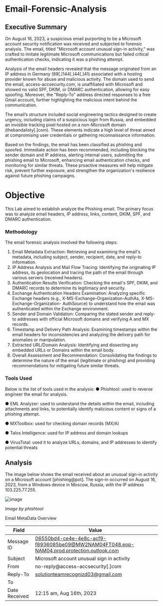# Email-Forensic-Analysis

## Executive Summary
On August 16, 2023, a suspicious email purporting to be a Microsoft account security notification was received and subjected to forensic analysis. The email, titled "Microsoft account unusual sign-in activity," was crafted to imitate legitimate Microsoft communications but failed critical authentication checks, indicating it was a phishing attempt. 
 
Analysis of the email headers revealed that the message originated from an IP address in Germany (89[.]144[.]44[.]41) associated with a hosting provider known for abuse and malicious activity. The domain used to send the email, access-accsecurity.com, is unaffiliated with Microsoft and showed no valid SPF, DKIM, or DMARC authentication, allowing for easy spoofing. Moreover, the "Reply-To" address directed responses to a free Gmail account, further highlighting the malicious intent behind the communication. 
 
The email’s structure included social engineering tactics designed to create urgency, including claims of a suspicious login from Russia, and embedded an invisible tracking pixel hosted on a non-Microsoft domain (thebandalisty[.]com). These elements indicate a high level of threat aimed at compromising user credentials or gathering reconnaissance information. 
 
Based on the findings, the email has been classified as phishing and spoofed. Immediate action has been recommended, including blocking the sender domain and IP address, alerting internal users, submitting the phishing email to Microsoft, enhancing email authentication checks, and monitoring for similar threats. These proactive measures will help mitigate risk, prevent further exposure, and strengthen the organization's resilience against future phishing campaigns.

# Objective
This Lab aimed to establish analyze the Phishing email. The primary focus was to analyze email headers, IP address, links, content, DKIM, SPF, and DMARC authentication. 

### Methodology
The email forensic analysis involved the following steps: 
 
1. Email Metadata Extraction: Retrieving and examining the email's metadata, including 
subject, sender, recipient, date, and reply-to information. 
2. IP Address Analysis and Mail Flow Tracing: Identifying the originating IP address, its 
geolocation and tracing the path of the email through various servers (received 
headers). 
3. Authentication Results Verification: Checking the email's SPF, DKIM, and DMARC 
records to determine its legitimacy and security. 
4. Exchange Authentication Headers Examination: Analyzing specific Exchange 
headers (e.g., X-MS-Exchange-Organization-AuthAs, X-MS-Exchange-Organization-
AuthSource) to understand how the email was authenticated within the Exchange 
environment. 
5. Sender and Domain Validation: Comparing the stated sender and reply-to addresses 
with official Microsoft domains and verifying A and MX records. 
6. Timestamp and Delivery Path Analysis: Examining timestamps within the email 
headers for inconsistencies and analyzing the delivery path for anomalies or 
manipulation. 
7. Extracted URL/Domain Analysis: Identifying and dissecting any embedded URLs or 
Domains within the email body. 
8. Overall Assessment and Recommendation: Consolidating the findings to determine 
the nature of the email (legitimate or phishing) and providing recommendations for 
mitigating future similar threats.

### Tools Used 
Below is the list of tools used in the analysis: 
● Phishtool: used to reverse engineer the email for analysis. 
 
● EML Analyzer: used to understand the details within the email, including attachments 
and links, to potentially identify malicious content or signs of a phishing attempt. 
 
● MXToolbox: used for checking domain records (MX/A) 
 
● Talos Intelligence: used for IP address and domain lookups 
 
● VirusTotal: used it to analyze URLs, domains, and IP addresses to identify potential 
threats

## Analysis
The image below shows the email received about an unusual sign-in activity on a Microsoft 
account [phishing@pot]. The sign-in occurred on August 16, 2023, from a Windows device in 
Moscow, Russia, with the IP address 103.225.77.255. 
 
![image](https://github.com/user-attachments/assets/a22d0528-df8b-4ff8-97f9-284abb1f571d)
                
*Image by phishtool*

 Email MetaData Overview

|      Field                                  | Value       |
|-----------------------------------------------|----------------------------|
|   Message ID       |<06550bd4-ce4e-4e8c-acf9-f8936085be09@MW2NAM04FT048.eop-NAM04.prod.protection.outlook.com>|
|Subject  |Microsoft account unusual sign in activity |
|From     | no-reply@access-accsecurity[.]com|
|Reply-To                |solutionteamrecognizd03@gmail.com|
| To| |phishing@pot
|       Date Received                   | 12:15 am, Aug 16th, 2023|

 
  
 
 
 
 
 
 
